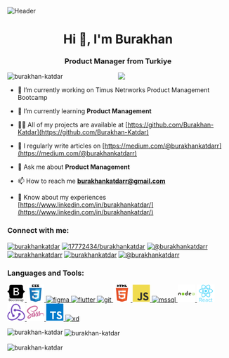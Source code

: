 ![Header](https://www.beyonddesign.com/wp-content/uploads/2016/05/april1.gif) 
<h1 align="center">Hi 👋, I'm Burakhan</h1>
<h3 align="center">Product Manager from Turkiye</h3>
<img align="right" src="https://miro.medium.com/v2/resize:fit:1400/1*UHigXrG2hH2TOD6qTA7VAA.gif" width="50%"/>
<p align="left"> <img src="https://komarev.com/ghpvc/?username=burakhan-katdar&label=Profile%20views&color=0e75b6&style=flat" alt="burakhan-katdar" /> </p>

- 🔭 I’m currently working on Timus Netrworks Product Management Bootcamp

- 🌱 I’m currently learning **Product Management**

- 👨‍💻 All of my projects are available at [https://github.com/Burakhan-Katdar](https://github.com/Burakhan-Katdar)

- 📝 I regularly write articles on [https://medium.com/@burakhankatdarr](https://medium.com/@burakhankatdarr)

- 💬 Ask me about **Product Management**

- 📫 How to reach me **burakhankatdarr@gmail.com**

- 📄 Know about my experiences [https://www.linkedin.com/in/burakhankatdar/](https://www.linkedin.com/in/burakhankatdar/)

<h3 align="left">Connect with me:</h3>
<p align="left">
<a href="https://linkedin.com/in/burakhankatdar" target="blank"><img align="center" src="https://raw.githubusercontent.com/rahuldkjain/github-profile-readme-generator/master/src/images/icons/Social/linked-in-alt.svg" alt="burakhankatdar" height="30" width="40" /></a>
<a href="https://stackoverflow.com/users/17772434/burakhankatdar" target="blank"><img align="center" src="https://raw.githubusercontent.com/rahuldkjain/github-profile-readme-generator/master/src/images/icons/Social/stack-overflow.svg" alt="17772434/burakhankatdar" height="30" width="40" /></a>
<a href="https://medium.com/@burakhankatdarr" target="blank"><img align="center" src="https://raw.githubusercontent.com/rahuldkjain/github-profile-readme-generator/master/src/images/icons/Social/medium.svg" alt="@burakhankatdarr" height="30" width="40" /></a>
<a href="https://www.hackerrank.com/burakhankatdarr" target="blank"><img align="center" src="https://raw.githubusercontent.com/rahuldkjain/github-profile-readme-generator/master/src/images/icons/Social/hackerrank.svg" alt="burakhankatdarr" height="30" width="40" /></a>
<a href="https://www.leetcode.com/burakhankatdar" target="blank"><img align="center" src="https://raw.githubusercontent.com/rahuldkjain/github-profile-readme-generator/master/src/images/icons/Social/leet-code.svg" alt="burakhankatdar" height="30" width="40" /></a>
<a href="https://www.hackerearth.com/@burakhankatdarr" target="blank"><img align="center" src="https://raw.githubusercontent.com/rahuldkjain/github-profile-readme-generator/master/src/images/icons/Social/hackerearth.svg" alt="@burakhankatdarr" height="30" width="40" /></a>
</p>


<h3 align="left">Languages and Tools:</h3>
<p align="left"> <a href="https://getbootstrap.com" target="_blank" rel="noreferrer"> <img src="https://raw.githubusercontent.com/devicons/devicon/master/icons/bootstrap/bootstrap-plain-wordmark.svg" alt="bootstrap" width="40" height="40"/> </a> <a href="https://www.w3schools.com/css/" target="_blank" rel="noreferrer"> <img src="https://raw.githubusercontent.com/devicons/devicon/master/icons/css3/css3-original-wordmark.svg" alt="css3" width="40" height="40"/> </a> <a href="https://www.figma.com/" target="_blank" rel="noreferrer"> <img src="https://www.vectorlogo.zone/logos/figma/figma-icon.svg" alt="figma" width="40" height="40"/> </a> <a href="https://flutter.dev" target="_blank" rel="noreferrer"> <img src="https://www.vectorlogo.zone/logos/flutterio/flutterio-icon.svg" alt="flutter" width="40" height="40"/> </a> <a href="https://git-scm.com/" target="_blank" rel="noreferrer"> <img src="https://www.vectorlogo.zone/logos/git-scm/git-scm-icon.svg" alt="git" width="40" height="40"/> </a> <a href="https://www.w3.org/html/" target="_blank" rel="noreferrer"> <img src="https://raw.githubusercontent.com/devicons/devicon/master/icons/html5/html5-original-wordmark.svg" alt="html5" width="40" height="40"/> </a> <a href="https://developer.mozilla.org/en-US/docs/Web/JavaScript" target="_blank" rel="noreferrer"> <img src="https://raw.githubusercontent.com/devicons/devicon/master/icons/javascript/javascript-original.svg" alt="javascript" width="40" height="40"/> </a> <a href="https://www.microsoft.com/en-us/sql-server" target="_blank" rel="noreferrer"> <img src="https://www.svgrepo.com/show/303229/microsoft-sql-server-logo.svg" alt="mssql" width="40" height="40"/> </a> <a href="https://nodejs.org" target="_blank" rel="noreferrer"> <img src="https://raw.githubusercontent.com/devicons/devicon/master/icons/nodejs/nodejs-original-wordmark.svg" alt="nodejs" width="40" height="40"/> </a> <a href="https://reactjs.org/" target="_blank" rel="noreferrer"> <img src="https://raw.githubusercontent.com/devicons/devicon/master/icons/react/react-original-wordmark.svg" alt="react" width="40" height="40"/> </a> <a href="https://redux.js.org" target="_blank" rel="noreferrer"> <img src="https://raw.githubusercontent.com/devicons/devicon/master/icons/redux/redux-original.svg" alt="redux" width="40" height="40"/> </a> <a href="https://sass-lang.com" target="_blank" rel="noreferrer"> <img src="https://raw.githubusercontent.com/devicons/devicon/master/icons/sass/sass-original.svg" alt="sass" width="40" height="40"/> </a> <a href="https://www.typescriptlang.org/" target="_blank" rel="noreferrer"> <img src="https://raw.githubusercontent.com/devicons/devicon/master/icons/typescript/typescript-original.svg" alt="typescript" width="40" height="40"/> </a> <a href="https://www.adobe.com/products/xd.html" target="_blank" rel="noreferrer"> <img src="https://cdn.worldvectorlogo.com/logos/adobe-xd.svg" alt="xd" width="40" height="40"/> </a> </p>

<p><img align="left" src="https://github-readme-stats.vercel.app/api/top-langs?username=burakhan-katdar&show_icons=true&locale=en&layout=compact" alt="burakhan-katdar" /></p>

<p>&nbsp;<img align="center" src="https://github-readme-stats.vercel.app/api?username=burakhan-katdar&show_icons=true&locale=en" alt="burakhan-katdar" /></p>

<p><img align="center" src="https://github-readme-streak-stats.herokuapp.com/?user=burakhan-katdar&" alt="burakhan-katdar" /></p>
